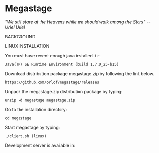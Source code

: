 Megastage
=========
<i>"We still stare at the Heavens while we should walk among the Stars" -- Uriel Uriel</i>

BACKGROUND



LINUX INSTALLATION

You must have recent enough java installed. i.e. 

    Java(TM) SE Runtime Environment (build 1.7.0_25-b15)

Download distribution package megastage.zip by following the link below. 

    https://github.com/orlof/megastage/releases

Unpack the megastage.zip distribution package by typing:

    unzip -d megastage megastage.zip

Go to the installation directory:

    cd megastage

Start megastage by typing:

    ./client.sh (linux)

Development server is available in:
    